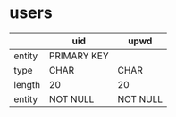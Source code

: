 # users

||uid|upwd|
|---|---|---|
|entity|PRIMARY KEY||
|type|CHAR|CHAR|
|length|20|20|
|entity|NOT NULL|NOT NULL|
